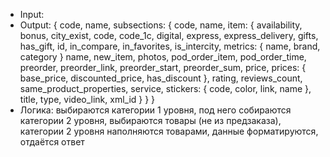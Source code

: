 * Input:
* Output:
		{
			code,
			name,
			subsections: {
				code,
				name,
				item: {
					availability,
					bonus,
					city_exist,
					code,
					code_1c,
					digital,
					express,
					express_delivery,
					gifts,
					has_gift,
					id,
					in_compare,
					in_favorites,
					is_intercity,
					metrics: {
						name,
						brand,
						category
					}
					name,
					new_item,
					photos,
					pod_order_item,
					pod_order_time,
					preorder,
					preorder_link,
					preorder_start,
					preorder_sum,
					price,
					prices: {
						base_price,
						discounted_price,
						has_discount
					},
					rating,
					reviews_count,
					same_product_properties,
					service,
					stickers: {
						code,
						color,
						link,
						name
					},
					title,
					type,
					video_link,
					xml_id
				}
			}
		}
* Логика: выбираются категории 1 уровня, под него собираются категории 2 уровня, выбираются товары (не из предзаказа), категории 2 уровня наполняются товарами, данные форматируются, отдаётся ответ